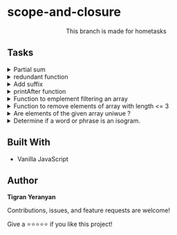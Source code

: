 # scope-and-closure

<p align="center">This branch is made for hometasks</p>

## Tasks

<details>
    <summary>Partial sum</summary>
    <br>
    
➡️ Task: Create a function that implements partial sum

➡️ Expected output

- sum(1)(2); // 3
- const addOne = sum(1)
- addOne(2); // 3
- const addTen = sum(10);
- addTen(2); // 12
- addOne(4); // 5
- addTen(10); // 20

➡️ [Solution](https://github.com/armeagle777/scope-and-closure/blob/master/homeTasks/partialSum.js)

</details>

<details>
    <summary>redundant function</summary>
    <br>
    
➡️ Task: Write a function redundant that takes in a string str and returns a function that returns str.

➡️ Expected output

- const f1 = redundant("apple"); // //f1() ➞ "apple"
- const f2 = redundant("pear");//f2() ➞ "pear"
- const f3 = redundant("");//f3() ➞ ""

➡️ [Solution](https://github.com/armeagle777/scope-and-closure/blob/master/homeTasks/redundant.js)

</details>

<details>
    <summary>Add suffix</summary>
    <br>
    
➡️ Task: Write a function that returns an anonymous function, which transforms its input by adding a particular suffix at the end.

➡️ Expected output

- add_ly = add_suffix("ly");
- add_ly("hopeless"); // "hopelessly"
- add_ly("total"); // "totally"
- add_less = add_suffix("less");
- add_less("fear"); // "fearless"
- add_less("ruth"); // "ruthless"

➡️ [Solution](https://github.com/armeagle777/scope-and-closure/blob/master/homeTasks/anonymous.js)

</details>

<details>
    <summary>printAfter function</summary>
    <br>
    
➡️ Task: Create a function printAfter that calls its argument after printing 'hello world'

➡️ Expected output

- printAfter(print); // 'hello, world' // 'Elon Musk'

➡️ [Solution](https://github.com/armeagle777/scope-and-closure/blob/master/homeTasks/prinAfter.js)

</details>

<details>
    <summary>Function to emplement filtering an array</summary>
    <br>
    
➡️ Task: Write a function that implements filtering in array

➡️ Expected output

- filterFalsyValues(values); // [true, {}, { name: "Elon" }];

- filterFalsyValues(["hello", 1233, []]); // ['hello', 1233, []]

➡️ [Solution](https://github.com/armeagle777/scope-and-closure/blob/master/homeTasks/implimentArray.js)

</details>

<details>
    <summary>Function to remove elements of array with length <= 3</summary>
    <br>
    
➡️ Task: Write a function which remove elements with length <= 3

➡️ Expected output

- filterByLength(["kia", "tesla", "bmw", "mercedes"]); // ['tesla', 'mercedes']

➡️ [Solution](https://github.com/armeagle777/scope-and-closure/blob/master/homeTasks/filterLength.js)

</details>

<details>
    <summary>Are elements of the given array uniwue ?</summary>
    <br>
    
➡️ Task: Given an array. Determine whether it consists only from uniques or not.

➡️ [Solution](https://github.com/armeagle777/scope-and-closure/blob/master/homeTasks/uniques.js)

</details>

<details>
    <summary>Determine if a word or phrase is an isogram.</summary>
    <br>
    
➡️ Task: Determine if a word or phrase is an isogram. An isogram (also known as a "non pattern word") is a word or phrase without a repeating letter.

➡️ [Solution](https://github.com/armeagle777/scope-and-closure/blob/master/homeTasks/isogram.js)

</details>

## Built With

- Vanilla JavaScript

## Author

**Tigran Yeranyan**

Contributions, issues, and feature requests are welcome!

Give a ⭐️⭐️⭐️⭐️⭐️ if you like this project!
